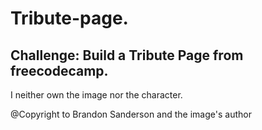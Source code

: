 # Tribute-page.

## Challenge: Build a Tribute Page from freecodecamp.

I neither own the image nor the character.

@Copyright to Brandon Sanderson and the image's author
